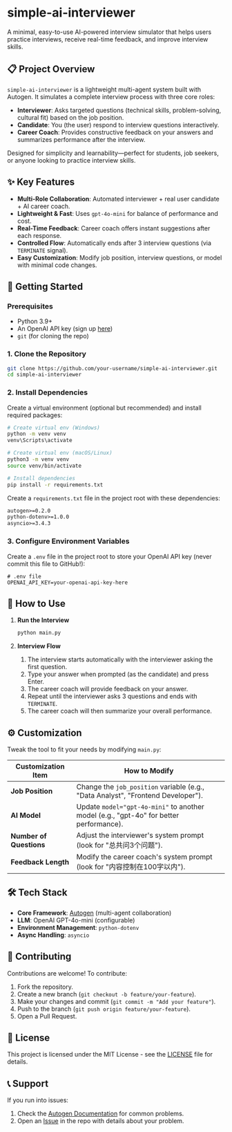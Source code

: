# simple-ai-interviewer

A minimal, easy-to-use AI-powered interview simulator that helps users practice interviews, receive real-time feedback, and improve interview skills.


## 📋 Project Overview
`simple-ai-interviewer` is a lightweight multi-agent system built with Autogen. It simulates a complete interview process with three core roles:
- **Interviewer**: Asks targeted questions (technical skills, problem-solving, cultural fit) based on the job position.
- **Candidate**: You (the user) respond to interview questions interactively.
- **Career Coach**: Provides constructive feedback on your answers and summarizes performance after the interview.

Designed for simplicity and learnability—perfect for students, job seekers, or anyone looking to practice interview skills.


## ✨ Key Features
- **Multi-Role Collaboration**: Automated interviewer + real user candidate + AI career coach.
- **Lightweight & Fast**: Uses `gpt-4o-mini` for balance of performance and cost.
- **Real-Time Feedback**: Career coach offers instant suggestions after each response.
- **Controlled Flow**: Automatically ends after 3 interview questions (via `TERMINATE` signal).
- **Easy Customization**: Modify job position, interview questions, or model with minimal code changes.


## 🚀 Getting Started

### Prerequisites
- Python 3.9+
- An OpenAI API key (sign up [here](https://platform.openai.com/))
- `git` (for cloning the repo)


### 1. Clone the Repository
```bash
git clone https://github.com/your-username/simple-ai-interviewer.git
cd simple-ai-interviewer
```


### 2. Install Dependencies
Create a virtual environment (optional but recommended) and install required packages:
```bash
# Create virtual env (Windows)
python -m venv venv
venv\Scripts\activate

# Create virtual env (macOS/Linux)
python3 -m venv venv
source venv/bin/activate

# Install dependencies
pip install -r requirements.txt
```

Create a `requirements.txt` file in the project root with these dependencies:
```txt
autogen>=0.2.0
python-dotenv>=1.0.0
asyncio>=3.4.3
```


### 3. Configure Environment Variables
Create a `.env` file in the project root to store your OpenAI API key (never commit this file to GitHub!):
```env
# .env file
OPENAI_API_KEY=your-openai-api-key-here
```


## 🎯 How to Use
1. **Run the Interview**
   ```bash
   python main.py
   ```

2. **Interview Flow**
   1. The interview starts automatically with the interviewer asking the first question.
   2. Type your answer when prompted (as the candidate) and press Enter.
   3. The career coach will provide feedback on your answer.
   4. Repeat until the interviewer asks 3 questions and ends with `TERMINATE`.
   5. The career coach will then summarize your overall performance.


## ⚙️ Customization
Tweak the tool to fit your needs by modifying `main.py`:

| Customization Item       | How to Modify                                                                 |
|--------------------------|-------------------------------------------------------------------------------|
| **Job Position**         | Change the `job_position` variable (e.g., "Data Analyst", "Frontend Developer"). |
| **AI Model**             | Update `model="gpt-4o-mini"` to another model (e.g., "gpt-4o" for better performance). |
| **Number of Questions**  | Adjust the interviewer's system prompt (look for "总共问3个问题").              |
| **Feedback Length**      | Modify the career coach's system prompt (look for "内容控制在100字以内").        |


## 🛠️ Tech Stack
- **Core Framework**: [Autogen](https://microsoft.github.io/autogen/) (multi-agent collaboration)
- **LLM**: OpenAI GPT-4o-mini (configurable)
- **Environment Management**: `python-dotenv`
- **Async Handling**: `asyncio`


## 🤝 Contributing
Contributions are welcome! To contribute:
1. Fork the repository.
2. Create a new branch (`git checkout -b feature/your-feature`).
3. Make your changes and commit (`git commit -m "Add your feature"`).
4. Push to the branch (`git push origin feature/your-feature`).
5. Open a Pull Request.


## 📄 License
This project is licensed under the MIT License - see the [LICENSE](LICENSE) file for details.


## 📞 Support
If you run into issues:
1. Check the [Autogen Documentation](https://microsoft.github.io/autogen/) for common problems.
2. Open an [Issue](https://github.com/your-username/simple-ai-interviewer/issues) in the repo with details about your problem.
